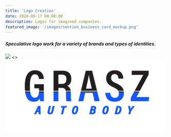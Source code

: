 ```yaml
---
title: 'Logo Creation'
date: 2020-09-17 00:00:00
description: Logos for imagined companies.
featured_image: '/images/sentien_business_card_mockup.png'
---
```



##### Speculative logo work for a variety of brands and types of identities.


<div class="gallery" data-columns="3">
	<img src="/images/sentien_business_card_mockup.png">
	<>
	<img src="/images/grasz_autobody-01-01-01.png">
</div>
